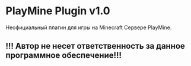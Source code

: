 # PlayMine Plugin v1.0

Неофициальный плагин для игры на Minecraft Сервере PlayMine.

## !!! Автор не несет ответственность за данное программное обеспечение!!!
